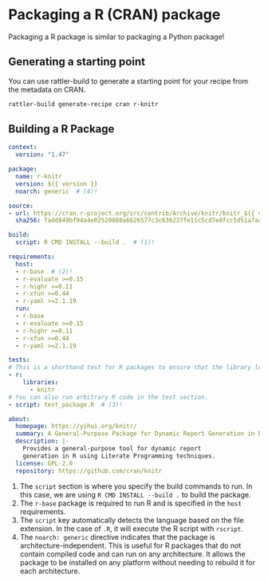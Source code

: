 # Packaging a R (CRAN) package

Packaging a R package is similar to packaging a Python package!

## Generating a starting point

You can use rattler-build to generate a starting point for your recipe from the metadata on CRAN.

```bash
rattler-build generate-recipe cran r-knitr
```

## Building a R Package

```yaml title="recipe.yaml"
context:
  version: "1.47"

package:
  name: r-knitr
  version: ${{ version }}
  noarch: generic  # (4)!

source:
- url: https://cran.r-project.org/src/contrib/Archive/knitr/knitr_${{ version }}.tar.gz
  sha256: fadd849bf94a4e02520088a6626577c3c636227fe11c5cd7e8fcc5d51a7aa6cf

build:
  script: R CMD INSTALL --build .  # (1)!

requirements:
  host:
  - r-base  # (2)!
  - r-evaluate >=0.15
  - r-highr >=0.11
  - r-xfun >=0.44
  - r-yaml >=2.1.19
  run:
  - r-base
  - r-evaluate >=0.15
  - r-highr >=0.11
  - r-xfun >=0.44
  - r-yaml >=2.1.19

tests:
# This is a shorthand test for R packages to ensure that the library loads correctly.
- r:
    libraries:
      - knitr
# You can also run arbitrary R code in the test section.
- script: test_package.R  # (3)!

about:
  homepage: https://yihui.org/knitr/
  summary: A General-Purpose Package for Dynamic Report Generation in R
  description: |-
    Provides a general-purpose tool for dynamic report
    generation in R using Literate Programming techniques.
  license: GPL-2.0
  repository: https://github.com/cran/knitr
```

1. The `script` section is where you specify the build commands to run. In this case, we are using `R CMD INSTALL --build .` to build the package.
2. The `r-base` package is required to run R and is specified in the `host` requirements.
3. The `script` key automatically detects the language based on the file extension. In the case of `.R`, it will execute the R script with `rscript`.
4. The `noarch: generic` directive indicates that the package is architecture-independent. This is useful for R packages that do not contain compiled code and can run on any architecture. It allows the package to be installed on any platform without needing to rebuild it for each architecture.